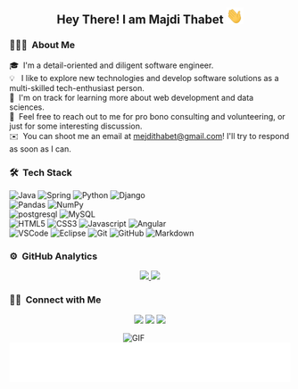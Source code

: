 <h2 align='center'>Hey There! I am Majdi Thabet <img src="https://raw.githubusercontent.com/ABSphreak/ABSphreak/master/gifs/Hi.gif" width="30px"></h2>

### 👨🏻‍💻 &nbsp;About Me

🎓 &nbsp;I'm a detail-oriented and diligent software engineer.\
💡 &nbsp; I like to explore new technologies and develop software solutions as a multi-skilled tech-enthusiast person.\
🌱 &nbsp;I'm on track for learning more about web development and data sciences.\
💬 &nbsp;Feel free to reach out to me for pro bono consulting and volunteering, or just for some interesting discussion.\
✉️ &nbsp;You can shoot me an email at mejdithabet@gmail.com! I'll try to respond as soon as I can.

### 🛠 &nbsp;Tech Stack

![Java](https://img.shields.io/badge/java-%23ED8B00.svg?style=for-the-badge&logo=java&logoColor=white)
![Spring](https://img.shields.io/badge/spring%20-%236DB33F.svg?&style=for-the-badge&logo=spring&logoColor=white)
![Python](https://img.shields.io/badge/python-%2314354C.svg?style=for-the-badge&logo=python&logoColor=white)
![Django](https://img.shields.io/badge/django-%23092E20.svg?style=for-the-badge&logo=django&logoColor=white)\
![Pandas](https://img.shields.io/badge/pandas-%23150458.svg?style=for-the-badge&logo=pandas&logoColor=white)
![NumPy](https://img.shields.io/badge/numpy-%23013243.svg?style=for-the-badge&logo=numpy&logoColor=white)\
![postgresql](https://img.shields.io/badge/postgres-%23316192.svg?&style=for-the-badge&logo=postgresql&logoColor=white")
![MySQL](https://img.shields.io/badge/mysql-%2300f.svg?style=for-the-badge&logo=mysql&logoColor=white)\
![HTML5](https://img.shields.io/badge/html5-%23E34F26.svg?style=for-the-badge&logo=html5&logoColor=white)
![CSS3](https://img.shields.io/badge/css3-%231572B6.svg?style=for-the-badge&logo=css3&logoColor=white)
![Javascript](https://img.shields.io/badge/javascript%20-%23323330.svg?&style=for-the-badge&logo=javascript&logoColor=%23F7DF1E)
![Angular](https://img.shields.io/badge/angular-%23DD0031.svg?style=for-the-badge&logo=angular&logoColor=white)\
![VSCode](https://img.shields.io/badge/VSCode-0078d7.svg?style=for-the-badge&logo=VSCode&logoColor=white)
![Eclipse](https://img.shields.io/badge/Eclipse-FE7A16.svg?style=for-the-badge&logo=Eclipse&logoColor=white)
![Git](https://img.shields.io/badge/git-%23F05033.svg?style=for-the-badge&logo=git&logoColor=white)
![GitHub](https://img.shields.io/badge/github-%23121011.svg?style=for-the-badge&logo=github&logoColor=white)
![Markdown](https://img.shields.io/badge/markdown-%23000000.svg?style=for-the-badge&logo=markdown&logoColor=white)

### ⚙️ &nbsp;GitHub Analytics

<p align="center">
<a href="https://github.com/SuwaidAslam">
  <img height="180em" src="https://github-readme-stats-eight-theta.vercel.app/api?username=SuwaidAslam&show_icons=true&theme=algolia&include_all_commits=true&count_private=true"/>
  <img height="180em" src="https://github-readme-stats-eight-theta.vercel.app/api/top-langs/?username=SuwaidAslam&layout=compact&langs_count=8&theme=algolia"/>
</a>
</p>

### 🤝🏻 &nbsp;Connect with Me

<p align="center">
<a href="https://www.linkedin.com/in/majdi-thabet/"><img src="https://img.shields.io/badge/-Majdi%20Thabet-0077B5?style=flat&logo=Linkedin&logoColor=white"/></a>
<a href="https://mail.google.com/mail/?view=cm&fs=1&to=mejdithabet@gmail.com"><img src="https://img.shields.io/badge/-mejdithabet@gmail.com-D14836?style=flat&logo=Gmail&logoColor=white"/></a>
<a href="https://twitter.com/SuwaidAslam"><img src="https://img.shields.io/badge/-@MajdiThabet-E4405F?style=flat&logo=Twitter&logoColor=white"/></a>
</p>



<img align="right" width="300" alt="GIF" src="https://blog.cloudlayer.io/content/images/2020/12/coding-freak.gif"/>


 
<img align='center'  height="70" alt="Thanks" width="100%" src="https://github.com/Moataz-Elmesmary/Moataz-Elmesmary/blob/main/Moataz.svg">

